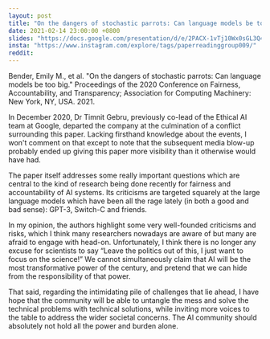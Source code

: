 ```yaml
---
layout: post
title: "On the dangers of stochastic parrots: Can language models be too big."
date: 2021-02-14 23:00:00 +0800
slides: "https://docs.google.com/presentation/d/e/2PACX-1vTj10Wx0sGL3Q4ppZzHoI-lg9VxqoVjfEwYTKFb-8d5HCsW2zPw41LxKHw9_IYSJjOZoYo6SCj3dHCH/"
insta: "https://www.instagram.com/explore/tags/paperreadinggroup009/"
reddit:
---
```


Bender, Emily M., et al. "On the dangers of stochastic parrots: Can language models be too big." Proceedings of the 2020 Conference on Fairness, Accountability, and Transparency; Association for Computing Machinery: New York, NY, USA. 2021.

In December 2020, Dr Timnit Gebru, previously co-lead of the Ethical AI team at Google, departed the company at the culmination of a conflict surrounding this paper. Lacking firsthand knowledge about the events, I won't comment on that except to note that the subsequent media blow-up probably ended up giving this paper more visibility than it otherwise would have had.

The paper itself addresses some really important questions which are central to the kind of research being done recently for fairness and accountability of AI systems. Its criticisms are targeted squarely at the large language models which have been all the rage lately (in both a good and bad sense): GPT-3, Switch-C and friends.

In my opinion, the authors highlight some very well-founded criticisms and risks, which I think many researchers nowadays are aware of but many are afraid to engage with head-on. Unfortunately, I think there is no longer any excuse for scientists to say “Leave the politics out of this, I just want to focus on the science!” We cannot simultaneously claim that AI will be the most transformative power of the century, and pretend that we can hide from the responsibility of that power.

That said, regarding the intimidating pile of challenges that lie ahead, I have hope that the community will be able to untangle the mess and solve the technical problems with technical solutions, while inviting more voices to the table to address the wider societal concerns. The AI community should absolutely not hold all the power and burden alone.